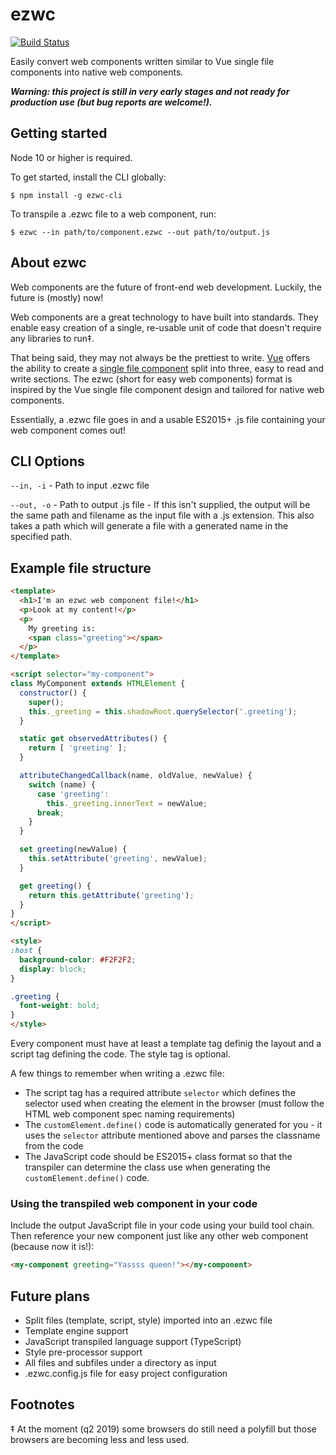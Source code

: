 # ezwc

[![Build Status](https://travis-ci.org/pynklynn/ezwc.svg?branch=master)](https://travis-ci.org/pynklynn/ezwc)

Easily convert web components written similar to Vue single file components into native web components.

**_Warning: this project is still in very early stages and not ready for production use (but bug reports are welcome!)._**

## Getting started

Node 10 or higher is required.

To get started, install the CLI globally:

```shell
$ npm install -g ezwc-cli
```

To transpile a .ezwc file to a web component, run:

```shell
$ ezwc --in path/to/component.ezwc --out path/to/output.js
```

## About ezwc

Web components are the future of front-end web development. Luckily, the future is (mostly) now!

Web components are a great technology to have built into standards. They enable easy creation of a single, re-usable unit of code that doesn't require any libraries to run‡.

That being said, they may not always be the prettiest to write. [Vue](https://vuejs.org/) offers the ability to create a [single file component](https://vuejs.org/v2/guide/single-file-components.html) split into three, easy to read and write sections. The ezwc (short for easy web components) format is inspired by the Vue single file component design and tailored for native web components.

Essentially, a .ezwc file goes in and a usable ES2015+ .js file containing your web component comes out!

## CLI Options

`--in, -i` - Path to input .ezwc file

`--out, -o` - Path to output .js file - If this isn't supplied, the output will be the same path and filename as the input file with a .js extension. This also takes a path which will generate a file with a generated name in the specified path.

## Example file structure

```html
<template>
  <h1>I'm an ezwc web component file!</h1>
  <p>Look at my content!</p>
  <p>
    My greeting is:
    <span class="greeting"></span>
  </p>
</template>

<script selector="my-component">
class MyComponent extends HTMLElement {
  constructor() {
    super();
    this._greeting = this.shadowRoot.querySelector('.greeting');
  }

  static get observedAttributes() {
    return [ 'greeting' ];
  }

  attributeChangedCallback(name, oldValue, newValue) {
    switch (name) {
      case 'greeting':
        this._greeting.innerText = newValue;
      break;
    }
  }

  set greeting(newValue) {
    this.setAttribute('greeting', newValue);
  }

  get greeting() {
    return this.getAttribute('greeting');
  }
}
</script>

<style>
:host {
  background-color: #F2F2F2;
  display: block;
}

.greeting {
  font-weight: bold;
}
</style>
```

Every component must have at least a template tag definig the layout and a script tag defining the code. The style tag is optional.

A few things to remember when writing a .ezwc file:

* The script tag has a required attribute `selector` which defines the selector used when creating the element in the browser (must follow the HTML web component spec naming requirements)
* The `customElement.define()` code is automatically generated for you - it uses the `selector` attribute mentioned above and parses the classname from the code
* The JavaScript code should be ES2015+ class format so that the transpiler can determine the class use when generating the `customElement.define()` code.

### Using the transpiled web component in your code

Include the output JavaScript file in your code using your build tool chain. Then reference your new component just like any other web component (because now it is!):

```html
<my-component greeting="Yassss queen!"></my-component>
```

## Future plans

* Split files (template, script, style) imported into an .ezwc file
* Template engine support
* JavaScript transpiled language support (TypeScript)
* Style pre-processor support
* All files and subfiles under a directory as input
* .ezwc.config.js file for easy project configuration

## Footnotes

‡ At the moment (q2 2019) some browsers do still need a polyfill but those browsers are becoming less and less used.
